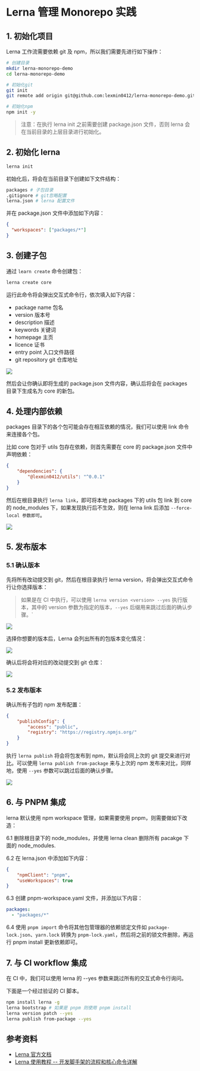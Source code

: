# Lerna 管理 Monorepo 实践

## 1. 初始化项目

Lerna 工作流需要依赖 git 及 npm，所以我们需要先进行如下操作：

```bash
# 创建目录
mkdir lerna-monorepo-demo
cd lerna-monorepo-demo

# 初始化git
git init
git remote add origin git@github.com:lexmin0412/lerna-monorepo-demo.git

# 初始化npm
npm init -y
```

> 注意：在执行 lerna init 之前需要创建 package.json 文件，否则 lerna 会在当前目录的上层目录进行初始化。

## 2. 初始化 lerna

```bash
lerna init
```

初始化后，将会在当前目录下创建如下文件结构：

```bash
packages # 子包目录
.gitignore # git忽略配置
lerna.json # lerna 配置文件
```

并在 package.json 文件中添加如下内容：

```json
{
  "workspaces": ["packages/*"]
}
```

## 3. 创建子包

通过 `learn create` 命令创建包：

```bash
lerna create core
```

运行此命令将会弹出交互式命令行，依次填入如下内容：

- package name 包名
- version 版本号
- description 描述
- keywords 关键词
- homepage 主页
- licence 证书
- entry point 入口文件路径
- git repository git 仓库地址

![](2022-12-18-01-24-14.png)

然后会让你确认即将生成的 package.json 文件内容，确认后将会在 packages 目录下生成名为 core 的新包。

## 4. 处理内部依赖

packages 目录下的各个包可能会存在相互依赖的情况，我们可以使用 link 命令来连接各个包。

比如 core 包对于 utils 包存在依赖，则首先需要在 core 的 package.json 文件中声明依赖：

```json
{
	"dependencies": {
		"@lexmin0412/utils": "^0.0.1"
	}
}
```

然后在根目录执行 `lerna link`，即可将本地 packages 下的 utils 包 link 到 core 的 node_modules 下，如果发现执行后不生效，则在 lerna link 后添加 `--force-local 参数即可`。

![](2022-12-18-01-33-16.png)


## 5. 发布版本

### 5.1 确认版本

先将所有改动提交到 git，然后在根目录执行 lerna version，将会弹出交互式命令行让你选择版本：

> 如果是在 CI 中执行，可以使用 `lerna version <version> --yes` 执行版本，其中的 version 参数为指定的版本，`--yes` 后缀用来跳过后面的确认步骤。`

![](2022-12-18-01-36-05.png)

选择你想要的版本后，Lerna 会列出所有的包版本变化情况：

![](2022-12-18-01-37-34.png)

确认后将会将对应的改动提交到 git 仓库：

![](2022-12-18-01-38-39.png)

### 5.2 发布版本

确认所有子包的 npm 发布配置：

```json
{
	"publishConfig": {
		"access": "public",
		"registry": "https://registry.npmjs.org/"
	}
}
```

执行 `lerna publish` 将会将包发布到 npm，默认将会同上次的 git 提交来进行对比。可以使用 `lerna publish from-package` 来与上次的 npm 发布来对比，同样地，使用 `--yes` 参数可以跳过后面的确认步骤。

![](2022-12-18-01-50-47.png)

## 6. 与 PNPM 集成

lerna 默认使用 npm workspace 管理，如果需要使用 pnpm，则需要做如下改造：

6.1 删除根目录下的 node_modules，并使用 lerna clean 删除所有 pacakge 下面的 node_modules.

6.2 在 lerna.json 中添加如下内容：

```json
{
	"npmClient": "pnpm",
	"useWorkspaces": true
}
```

6.3 创建 pnpm-workspace.yaml 文件，并添加以下内容：

```yaml
packages:
  - "packages/*"
```

6.4 使用 `pnpm import` 命令将其他包管理器的依赖锁定文件如 `package-lock.json`、`yarn.lock` 转换为 `pnpm-lock.yaml`，然后将之前的锁文件删除，再运行 pnpm install 更新依赖即可。

## 7. 与 CI workflow 集成

在 CI 中，我们可以使用 lerna 的 --yes 参数来跳过所有的交互式命令行询问。

下面是一个经过验证的 CI 脚本。

```bash
npm install lerna -g
lerna bootstrap # 如果是 pnpm 则使用 pnpm install
lerna version patch --yes
lerna publish from-package --yes
```

## 参考资料

- [Lerna 官方文档](https://lerna.js.org/)
- [Lerna 使用教程 -- 开发脚手架的流程和核心命令详解](https://blog.csdn.net/weixin_41192489/article/details/125298121)
